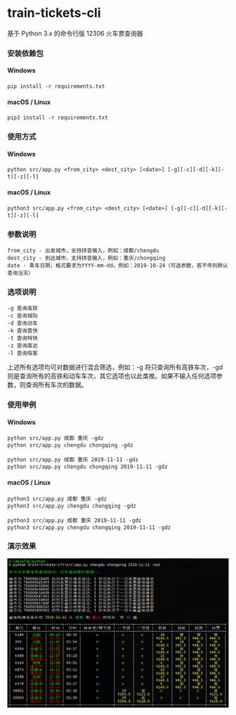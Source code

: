 # train-tickets-cli
基于 Python 3.x 的命令行版 12306 火车票查询器

### 安装依赖包
#### Windows
```
pip install -r requirements.txt
```
#### macOS / Linux
```
pip3 install -r requirements.txt
```

### 使用方式
#### Windows
```
python src/app.py <from_city> <dest_city> [<date>] [-g][-c][-d][-k][-t][-z][-l]
```
#### macOS / Linux
```
python3 src/app.py <from_city> <dest_city> [<date>] [-g][-c][-d][-k][-t][-z][-l]
```
### 参数说明
```
from_city - 出发城市，支持拼音输入，例如：成都/chengdu
dest_city - 到达城市，支持拼音输入，例如：重庆/chongqing
date - 乘车日期，格式要求为YYYY-mm-dd，例如：2019-10-24（可选参数，若不传则默认查询当天）
```

### 选项说明
```
-g 查询高铁
-c 查询城际
-d 查询动车
-k 查询普快
-t 查询特快
-z 查询直达
-l 查询临客
```
上述所有选项均可对数据进行混合筛选，例如：-g 将只查询所有高铁车次，-gd 则是查询所有的高铁和动车车次，其它选项也以此类推。如果不输入任何选项参数，则查询所有车次的数据。

### 使用举例
#### Windows
```
python src/app.py 成都 重庆 -gdz
python src/app.py chengdu chongqing -gdz

python src/app.py 成都 重庆 2019-11-11 -gdz
python src/app.py chengdu chongqing 2019-11-11 -gdz
```
#### macOS / Linux
```
python3 src/app.py 成都 重庆 -gdz
python3 src/app.py chengdu chongqing -gdz

python3 src/app.py 成都 重庆 2019-11-11 -gdz
python3 src/app.py chengdu chongqing 2019-11-11 -gdz
```

### 演示效果
![演示效果图](demo.png?raw=true)